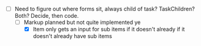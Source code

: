- [ ] Need to figure out where forms sit, always child of task?
  TaskChildren? Both? Decide, then code.
  - [ ] Markup planned but not quite implemented ye
    - [x] Item only gets an input for sub items if it doesn't already
          if it doesn't already have sub items